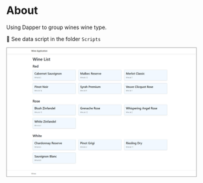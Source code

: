 ﻿# About

Using Dapper to group wines wine type.

:small_blue_diamond: See data script in the folder `Scripts`

![Figure1](assets/figure1.jpg)
